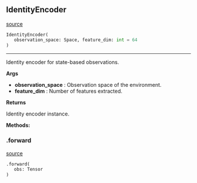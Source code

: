 #


## IdentityEncoder
[source](https://github.com/RLE-Foundation/Hsuanwu/blob/main/hsuanwu/xploit/encoder/identity_encoder.py/#L8)
```python 
IdentityEncoder(
   observation_space: Space, feature_dim: int = 64
)
```


---
Identity encoder for state-based observations.


**Args**

* **observation_space**  : Observation space of the environment.
* **feature_dim**  : Number of features extracted.


**Returns**

Identity encoder instance.


**Methods:**


### .forward
[source](https://github.com/RLE-Foundation/Hsuanwu/blob/main/hsuanwu/xploit/encoder/identity_encoder.py/#L26)
```python
.forward(
   obs: Tensor
)
```

